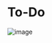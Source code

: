# To-Do

![image](https://user-images.githubusercontent.com/71731922/234136111-ea925eb4-25e6-4732-ad6e-de3ae1e3df05.png)

